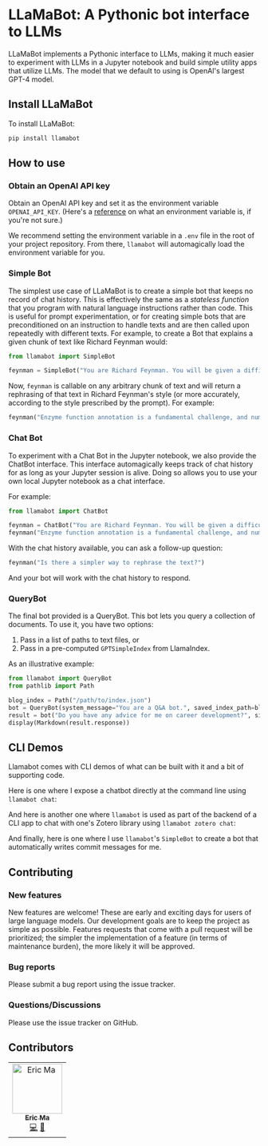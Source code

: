 # LLaMaBot: A Pythonic bot interface to LLMs

LLaMaBot implements a Pythonic interface to LLMs,
making it much easier to experiment with LLMs in a Jupyter notebook
and build simple utility apps that utilize LLMs.
The model that we default to using is OpenAI's largest GPT-4 model.

## Install LLaMaBot

To install LLaMaBot:

```python
pip install llamabot
```

## How to use

### Obtain an OpenAI API key

Obtain an OpenAI API key and set it as the environment variable `OPENAI_API_KEY`.
(Here's a [reference][envvar] on what an environment variable is, if you're not sure.)

[envvar]: https://ericmjl.github.io/essays-on-data-science/software-skills/environment-variables/

We recommend setting the environment variable in a `.env` file
in the root of your project repository.
From there, `llamabot` will automagically load the environment variable for you.

### Simple Bot

The simplest use case of LLaMaBot
is to create a simple bot that keeps no record of chat history.
This is effectively the same as a _stateless function_
that you program with natural language instructions rather than code.
This is useful for prompt experimentation,
or for creating simple bots that are preconditioned on an instruction to handle texts
and are then called upon repeatedly with different texts.
For example, to create a Bot that explains a given chunk of text
like Richard Feynman would:

```python
from llamabot import SimpleBot

feynman = SimpleBot("You are Richard Feynman. You will be given a difficult concept, and your task is to explain it back.")
```

Now, `feynman` is callable on any arbitrary chunk of text and will return a rephrasing of that text in Richard Feynman's style (or more accurately, according to the style prescribed by the prompt).
For example:

```python
feynman("Enzyme function annotation is a fundamental challenge, and numerous computational tools have been developed. However, most of these tools cannot accurately predict functional annotations, such as enzyme commission (EC) number, for less-studied proteins or those with previously uncharacterized functions or multiple activities. We present a machine learning algorithm named CLEAN (contrastive learning–enabled enzyme annotation) to assign EC numbers to enzymes with better accuracy, reliability, and sensitivity compared with the state-of-the-art tool BLASTp. The contrastive learning framework empowers CLEAN to confidently (i) annotate understudied enzymes, (ii) correct mislabeled enzymes, and (iii) identify promiscuous enzymes with two or more EC numbers—functions that we demonstrate by systematic in silico and in vitro experiments. We anticipate that this tool will be widely used for predicting the functions of uncharacterized enzymes, thereby advancing many fields, such as genomics, synthetic biology, and biocatalysis.")
```

### Chat Bot

To experiment with a Chat Bot in the Jupyter notebook,
we also provide the ChatBot interface.
This interface automagically keeps track of chat history
for as long as your Jupyter session is alive.
Doing so allows you to use your own local Jupyter notebook as a chat interface.

For example:

```python
from llamabot import ChatBot

feynman = ChatBot("You are Richard Feynman. You will be given a difficult concept, and your task is to explain it back.")
feynman("Enzyme function annotation is a fundamental challenge, and numerous computational tools have been developed. However, most of these tools cannot accurately predict functional annotations, such as enzyme commission (EC) number, for less-studied proteins or those with previously uncharacterized functions or multiple activities. We present a machine learning algorithm named CLEAN (contrastive learning–enabled enzyme annotation) to assign EC numbers to enzymes with better accuracy, reliability, and sensitivity compared with the state-of-the-art tool BLASTp. The contrastive learning framework empowers CLEAN to confidently (i) annotate understudied enzymes, (ii) correct mislabeled enzymes, and (iii) identify promiscuous enzymes with two or more EC numbers—functions that we demonstrate by systematic in silico and in vitro experiments. We anticipate that this tool will be widely used for predicting the functions of uncharacterized enzymes, thereby advancing many fields, such as genomics, synthetic biology, and biocatalysis.")
```

With the chat history available, you can ask a follow-up question:

```python
feynman("Is there a simpler way to rephrase the text?")
```

And your bot will work with the chat history to respond.

### QueryBot

The final bot provided is a QueryBot.
This bot lets you query a collection of documents.
To use it, you have two options:

1. Pass in a list of paths to text files, or
2. Pass in a pre-computed `GPTSimpleIndex` from LlamaIndex.

As an illustrative example:

```python
from llamabot import QueryBot
from pathlib import Path

blog_index = Path("/path/to/index.json")
bot = QueryBot(system_message="You are a Q&A bot.", saved_index_path=blog_index)
result = bot("Do you have any advice for me on career development?", similarity_top_k=5)
display(Markdown(result.response))
```

## CLI Demos

Llamabot comes with CLI demos of what can be built with it and a bit of supporting code.

Here is one where I expose a chatbot directly at the command line using `llamabot chat`:

<script async id="asciicast-594332" src="https://asciinema.org/a/594332.js"></script>

And here is another one where `llamabot` is used as part of the backend of a CLI app
to chat with one's Zotero library using `llamabot zotero chat`:

<script async id="asciicast-594326" src="https://asciinema.org/a/594326.js"></script>

And finally, here is one where I use `llamabot`'s `SimpleBot` to create a bot
that automatically writes commit messages for me.

<script async id="asciicast-594334" src="https://asciinema.org/a/594334.js"></script>

## Contributing

### New features

New features are welcome!
These are early and exciting days for users of large language models.
Our development goals are to keep the project as simple as possible.
Features requests that come with a pull request will be prioritized;
the simpler the implementation of a feature (in terms of maintenance burden),
the more likely it will be approved.

### Bug reports

Please submit a bug report using the issue tracker.

### Questions/Discussions

Please use the issue tracker on GitHub.

## Contributors

<!-- ALL-CONTRIBUTORS-LIST:START - Do not remove or modify this section -->
<!-- prettier-ignore-start -->
<!-- markdownlint-disable -->
<table>
  <tbody>
    <tr>
      <td align="center"><a href="https://ericmjl.github.io/"><img src="https://avatars.githubusercontent.com/u/2631566?v=4?s=100" width="100px;" alt="Eric Ma"/><br /><sub><b>Eric Ma</b></sub></a><br /><a href="https://github.com/modernatx/seqlike/commits?author=ericmjl" title="Code">💻</a> <a href="https://github.com/modernatx/seqlike/commits?author=ericmjl" title="Documentation">📖</a></td>
    </tr>
  </tbody>
</table>

<!-- markdownlint-restore -->
<!-- prettier-ignore-end -->

<!-- ALL-CONTRIBUTORS-LIST:END -->
